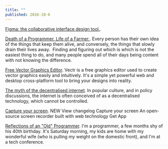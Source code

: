 ```yaml
---
title: ""
published: 2016-10-6
---
```


  <a href="https://www.figma.com/" target="_blank">Figma: the collaborative interface design tool.</a>. 


  <a href="http://hello-world.io/death-of-a-programmer-life-of-a-farmer/" target="_blank">Death of a Programmer. Life of a Farmer.</a>. Every person has their own idea of the things that keep them alive, and conversely, the things that slowly drain their lives away.  Finding and figuring out which is which is not the easiest thing to do, and many people spend all of their days being content with not knowing the difference.


  <a href="https://vectr.com/" target="_blank">Free Vector Graphics Editor</a>. Vectr is a free graphics editor used to create vector graphics easily and intuitively. It's a simple yet powerful web and desktop cross-platform tool to bring your designs into reality.


  <a href="http://policyreview.info/articles/analysis/myth-decentralised-internet" target="_blank">The myth of the decentralised internet</a>. In popular culture, and in policy discussions, the internet is often conceived of as a decentralised technology, which cannot be controlled.


  <a href="https://getkap.co/" target="_blank">Capture your screen</a>. NEW View changelog Capture your screen An open-source screen recorder built with web technology  Get App


  <a href="http://www.bennorthrop.com/Essays/2016/reflections-of-an-old-programmer.php" target="_blank">Reflections of an "Old" Programmer</a>. I'm a programmer, a few months shy of his 40th birthday. It's Saturday morning, my kids are home with my wonderful wife (who is pulling my weight on the domestic front), and I'm at a tech conference.

